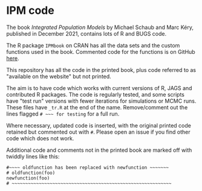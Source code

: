 # IPM code

The book *Integrated Population Models* by Michael Schaub and Marc Kéry, published in December 2021, contains lots of R and BUGS code.

The R package `IPMbook` on CRAN has all the data sets and the custom functions used in the book. Commented code for the functions is on GitHub [here](https://github.com/mikemeredith/IPMbook).

This repository has all the code in the printed book, plus code referred to as "available on the website" but not printed.

The aim is to have code which works with current versions of R, JAGS and contributed R packages. The code is regularly tested, and some scripts have "test run" versions with fewer iterations for simulations or MCMC runs. These files have `_tr.R` at the end of the name. Remove/comment out the lines flagged `# ~~~ for testing` for a full run.

Where necessary, updated code is inserted, with the original printed code retained but commented out with `#`. Please open an issue if you find other code which does not work.

Additional code and comments not in the printed book are marked off with twiddly lines like this:
```
#~~~~ oldfunction has been replaced with newfunction ~~~~~~~
# oldfunction(foo)
newfunction(foo)
# ~~~~~~~~~~~~~~~~~~~~~~~~~~~~~~~~~~~~~~~~~~~~~~~~~~~~~~~~~~~
```
